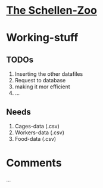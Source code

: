 <h1>  <u><b>The Schellen-Zoo</b></u> </h1>

#          Working-stuff
## TODOs
1. Inserting the other datafiles
2. Request to database
3. making it mor efficient
4. ...

## Needs
1. Cages-data (.csv)
2. Workers-data (.csv)
3. Food-data (.csv)
   
# <b>  Comments  </b>
...
